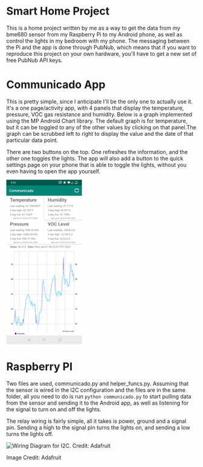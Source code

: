 # Smart Home Project
This is a home project written by me as a way to get the data from my bme680 sensor from my Raspberry Pi to my Android phone, as well as control the lights in my bedroom with my phone. The messaging between the Pi and the app is done through PubNub, which means that if you want to reproduce this project on your own hardware, you'll have to get a new set of free PubNub API keys.

# Communicado App

This is pretty simple, since I anticipate I'll be the only one to actually use it. It's a one page/activity app, with 4 panels that display the temperature, pressure, VOC gas resistance and humidity. Below is a graph implemented using the MP Android Chart library. The default graph is for temperature, but it can be toggled to any of the other values by clicking on that panel.The graph can be scrubbed left to right to display the value and the date of that particular data point. 

There are two buttons on the top. One refreshes the information, and the other one toggles the lights. The app will also add a button to the quick settings page on your phone that is able to toggle the lights, without you even having to open the app yourself.

<img src="Screenshot_20200101-212359.jpg" width="200">

# Raspberry PI

Two files are used, communicado.py and helper_funcs.py. Assuming that the sensor is wired in the I2C configuration and the files are in the same folder, all you need to do is run ```python communicado.py``` to start pulling data from the sensor and sending it to the Android app, as well as listening for the signal to turn on and off the lights.

The relay wiring is fairly simple, all it takes is power, ground and a signal pin. Sending a high to the signal pin turns the lights on, and sending a low turns the lights off.

![Wiring Diagram for I2C. Credit: Adafruit](https://cdn-learn.adafruit.com/assets/assets/000/059/074/medium640/temperature___humidity_raspi_bme680_i2c_bb.jpg?1534112411)

Image Credit: Adafruit
